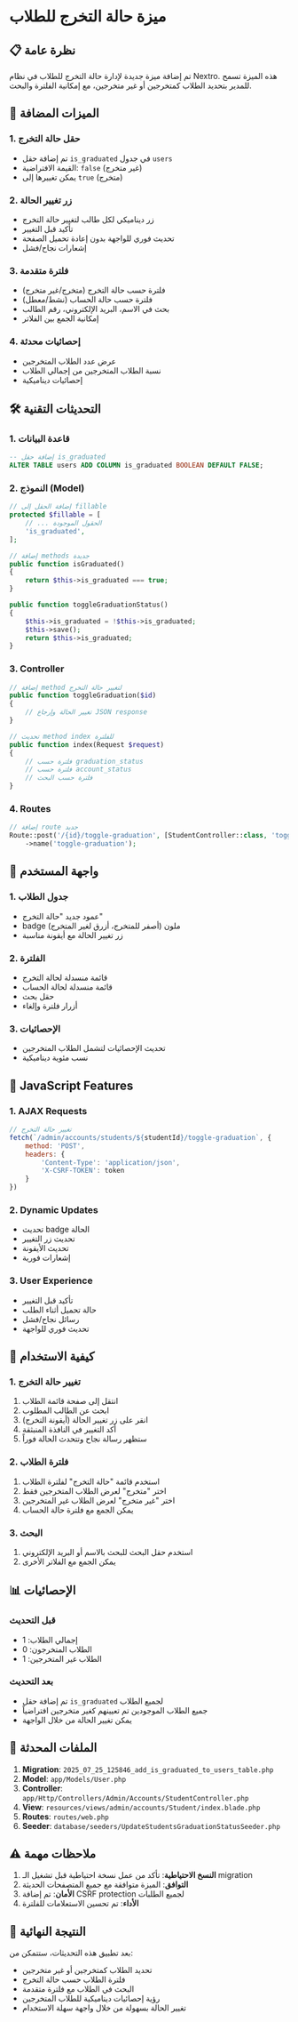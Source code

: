 # ميزة حالة التخرج للطلاب

## 📋 نظرة عامة
تم إضافة ميزة جديدة لإدارة حالة التخرج للطلاب في نظام Nextro. هذه الميزة تسمح للمدير بتحديد الطلاب كمتخرجين أو غير متخرجين، مع إمكانية الفلترة والبحث.

## 🚀 الميزات المضافة

### 1. حقل حالة التخرج
- تم إضافة حقل `is_graduated` في جدول `users`
- القيمة الافتراضية: `false` (غير متخرج)
- يمكن تغييرها إلى `true` (متخرج)

### 2. زر تغيير الحالة
- زر ديناميكي لكل طالب لتغيير حالة التخرج
- تأكيد قبل التغيير
- تحديث فوري للواجهة بدون إعادة تحميل الصفحة
- إشعارات نجاح/فشل

### 3. فلترة متقدمة
- فلترة حسب حالة التخرج (متخرج/غير متخرج)
- فلترة حسب حالة الحساب (نشط/معطل)
- بحث في الاسم، البريد الإلكتروني، رقم الطالب
- إمكانية الجمع بين الفلاتر

### 4. إحصائيات محدثة
- عرض عدد الطلاب المتخرجين
- نسبة الطلاب المتخرجين من إجمالي الطلاب
- إحصائيات ديناميكية

## 🛠️ التحديثات التقنية

### 1. قاعدة البيانات
```sql
-- إضافة حقل is_graduated
ALTER TABLE users ADD COLUMN is_graduated BOOLEAN DEFAULT FALSE;
```

### 2. النموذج (Model)
```php
// إضافة الحقل إلى fillable
protected $fillable = [
    // ... الحقول الموجودة
    'is_graduated',
];

// إضافة methods جديدة
public function isGraduated()
{
    return $this->is_graduated === true;
}

public function toggleGraduationStatus()
{
    $this->is_graduated = !$this->is_graduated;
    $this->save();
    return $this->is_graduated;
}
```

### 3. Controller
```php
// إضافة method لتغيير حالة التخرج
public function toggleGraduation($id)
{
    // تغيير الحالة وإرجاع JSON response
}

// تحديث method index للفلترة
public function index(Request $request)
{
    // فلترة حسب graduation_status
    // فلترة حسب account_status
    // فلترة حسب البحث
}
```

### 4. Routes
```php
// إضافة route جديد
Route::post('/{id}/toggle-graduation', [StudentController::class, 'toggleGraduation'])
    ->name('toggle-graduation');
```

## 🎨 واجهة المستخدم

### 1. جدول الطلاب
- عمود جديد "حالة التخرج"
- badge ملون (أصفر للمتخرج، أزرق لغير المتخرج)
- زر تغيير الحالة مع أيقونة مناسبة

### 2. الفلترة
- قائمة منسدلة لحالة التخرج
- قائمة منسدلة لحالة الحساب
- حقل بحث
- أزرار فلترة وإلغاء

### 3. الإحصائيات
- تحديث الإحصائيات لتشمل الطلاب المتخرجين
- نسب مئوية ديناميكية

## 📱 JavaScript Features

### 1. AJAX Requests
```javascript
// تغيير حالة التخرج
fetch(`/admin/accounts/students/${studentId}/toggle-graduation`, {
    method: 'POST',
    headers: {
        'Content-Type': 'application/json',
        'X-CSRF-TOKEN': token
    }
})
```

### 2. Dynamic Updates
- تحديث badge الحالة
- تحديث زر التغيير
- تحديث الأيقونة
- إشعارات فورية

### 3. User Experience
- تأكيد قبل التغيير
- حالة تحميل أثناء الطلب
- رسائل نجاح/فشل
- تحديث فوري للواجهة

## 🔧 كيفية الاستخدام

### 1. تغيير حالة التخرج
1. انتقل إلى صفحة قائمة الطلاب
2. ابحث عن الطالب المطلوب
3. انقر على زر تغيير الحالة (أيقونة التخرج)
4. أكد التغيير في النافذة المنبثقة
5. ستظهر رسالة نجاح وتتحدث الحالة فوراً

### 2. فلترة الطلاب
1. استخدم قائمة "حالة التخرج" لفلترة الطلاب
2. اختر "متخرج" لعرض الطلاب المتخرجين فقط
3. اختر "غير متخرج" لعرض الطلاب غير المتخرجين
4. يمكن الجمع مع فلترة حالة الحساب

### 3. البحث
1. استخدم حقل البحث للبحث بالاسم أو البريد الإلكتروني
2. يمكن الجمع مع الفلاتر الأخرى

## 📊 الإحصائيات

### قبل التحديث
- إجمالي الطلاب: 1
- الطلاب المتخرجون: 0
- الطلاب غير المتخرجين: 1

### بعد التحديث
- تم إضافة حقل `is_graduated` لجميع الطلاب
- جميع الطلاب الموجودين تم تعيينهم كغير متخرجين افتراضياً
- يمكن تغيير الحالة من خلال الواجهة

## 🚀 الملفات المحدثة

1. **Migration**: `2025_07_25_125846_add_is_graduated_to_users_table.php`
2. **Model**: `app/Models/User.php`
3. **Controller**: `app/Http/Controllers/Admin/Accounts/StudentController.php`
4. **View**: `resources/views/admin/accounts/Student/index.blade.php`
5. **Routes**: `routes/web.php`
6. **Seeder**: `database/seeders/UpdateStudentsGraduationStatusSeeder.php`

## ⚠️ ملاحظات مهمة

1. **النسخ الاحتياطية**: تأكد من عمل نسخة احتياطية قبل تشغيل الـ migration
2. **التوافق**: الميزة متوافقة مع جميع المتصفحات الحديثة
3. **الأمان**: تم إضافة CSRF protection لجميع الطلبات
4. **الأداء**: تم تحسين الاستعلامات للفلترة

## 🎯 النتيجة النهائية

بعد تطبيق هذه التحديثات، ستتمكن من:
- تحديد الطلاب كمتخرجين أو غير متخرجين
- فلترة الطلاب حسب حالة التخرج
- البحث في الطلاب مع فلترة متقدمة
- رؤية إحصائيات ديناميكية للطلاب المتخرجين
- تغيير الحالة بسهولة من خلال واجهة سهلة الاستخدام 